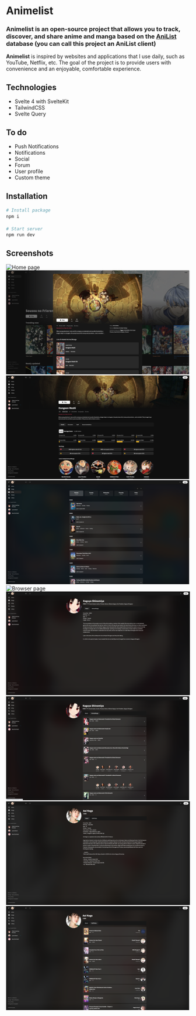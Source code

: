 # Animelist
### Animelist is an open-source project that allows you to track, discover, and share anime and manga based on the [AniList](https://anilist.co/) database (you can call this project an AniList client)
**Animelist** is inspired by websites and applications that I use daily, such as YouTube, Netflix, etc. The goal of the project is to provide users with convenience and an enjoyable, comfortable experience.

## Technologies
- Svelte 4 with SvelteKit
- TailwindCSS
- Svelte Query

## To do
- Push Notifications
- Notifications
- Social
- Forum
- User profile
- Custom theme

## Installation
```sh
# Install package
npm i

# Start server
npm run dev
```
## Screenshots
![Home page](https://raw.githubusercontent.com/meocoder31099/animelist/main/screenshots/home-page.png?raw=true)
![Media modal](https://raw.githubusercontent.com/meocoder31099/animelist/main/screenshots/media-modal.png?raw=true)
![Anime details page](https://raw.githubusercontent.com/meocoder31099/animelist/main/screenshots/anime-details-page.png?raw=true)
![Airing page](https://raw.githubusercontent.com/meocoder31099/animelist/main/screenshots/airing-page.png?raw=true)
![Browser page](https://raw.githubusercontent.com/meocoder31099/animelist/main/screenshots/browser-page.png?raw=true)
![Character info page](https://raw.githubusercontent.com/meocoder31099/animelist/main/screenshots/character-info-page.png?raw=true)
![Character media page](https://raw.githubusercontent.com/meocoder31099/animelist/main/screenshots/character-media-page.png?raw=true)
![Staff info page](https://raw.githubusercontent.com/meocoder31099/animelist/main/screenshots/staff-info-page.png?raw=true)
![Staff media page](https://raw.githubusercontent.com/meocoder31099/animelist/main/screenshots/staff-media-page.png?raw=true)